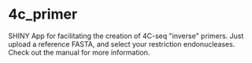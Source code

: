 # 4c_primer
SHINY App for facilitating the creation of 4C-seq "inverse" primers.
Just upload a reference FASTA, and select your restriction endonucleases.
Check out the manual for more information.
